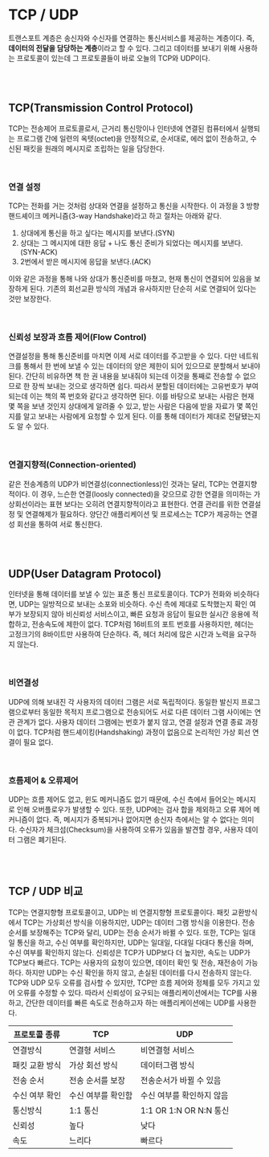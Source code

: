 
# TCP / UDP

트랜스포트 계층은 송신자와 수신자를 연결하는 통신서비스를 제공하는 계층이다. 즉, **데이터의 전달을 담당하는 계층**이라고 할 수 있다. 그리고 데이터를 보내기 위해 사용하는 프로토콜이 있는데 그 프로토콜들이 바로 오늘의 TCP와 UDP이다.

<br/>
<br/>

## TCP(Transmission Control Protocol)

TCP는 전송제어 프로토콜로서, 근거리 통신망이나 인터넷에 연결된 컴퓨터에서 실행되는 프로그램 간에 일련의 옥텟(octet)을 안정적으로, 순서대로, 에러 없이 전송하고, 수신된 패킷을 원래의 메시지로 조립하는 일을 담당한다.

<br/>

### **연결 설정**

TCP는 전화를 거는 것처럼 상대와 연결을 설정하고 통신을 시작한다. 이 과정을 3 방향 핸드셰이크 메커니즘(3-way Handshake)라고 하고 절차는 아래와 같다.

1. 상대에게 통신을 하고 싶다는 메시지를 보낸다.(SYN)
2. 상대는 그 메시지에 대한 응답 + 나도 통신 준비가 되었다는 메시지를 보낸다.(SYN-ACK)
3. 2번에서 받은 메시지에 응답을 보낸다.(ACK)

이와 같은 과정을 통해 나와 상대가 통신준비를 마쳤고, 현재 통신이 연결되어 있음을 보장하게 된다. 기존의 회선교환 방식의 개념과 유사하지만 단순히 서로 연결되어 있다는 것만 보장한다.

<br/>

### **신뢰성 보장과 흐름 제어**(Flow Control)

연결설정을 통해 통신준비를 마치면 이제 서로 데이터를 주고받을 수 있다. 다만 네트워크를 통해서 한 번에 보낼 수 있는 데이터의 양은 제한이 되어 있으므로 분할해서 보내야 된다. 간단히 비유하면 책 한 권 내용을 보내줘야 되는데 이것을 통째로 전송할 수 없으므로 한 장씩 보내는 것으로 생각하면 쉽다. 따라서 분할된 데이터에는 고유번호가 부여되는데 이는 책의 쪽 번호와 같다고 생각하면 된다. 이를 바탕으로 보내는 사람은 현재 몇 쪽을 보낸 것인지 상대에게 알려줄 수 있고, 받는 사람은 다음에 받을 자료가 몇 쪽인지를 알고 보내는 사람에게 요청할 수 있게 된다. 이를 통해 데이터가 제대로 전달됐는지도 알 수 있다. 

<br/>

### **연결지향적**(Connection-oriented)

같은 전송계층의 UDP가 비연결성(connectionless)인 것과는 달리, TCP는 연결지향적이다. 이 경우, 느슨한 연결(loosly connected)을 갖으므로 강한 연결을 의미하는 가상회선이라는 표현 보다는 오히려 연결지향적이라고 표현한다. 연결 관리를 위한 연결설정 및 연결해제가 필요하다. 양단간 애플리케이션 및 프로세스는 TCP가 제공하는 연결성 회선을 통하여 서로 통신한다.

<br/>
<br/>

## UDP(User Datagram Protocol)

인터넷을 통해 데이터를 보낼 수 있는 표준 통신 프로토콜이다. TCP가 전화와 비슷하다면, UDP는 일방적으로 보내는 소포와 비슷하다. 수신 측에 제대로 도착했는지 확인 여부가 보장되지 않아 비신뢰성 서비스이고, 빠른 요청과 응답이 필요한 실시간 응용에 적합하고, 전송속도에 제한이 없다. TCP처럼 16비트의 포트 번호를 사용하지만, 헤더는 고정크기의 8바이트만 사용하여 단순하다. 즉, 헤더 처리에 많은 시간과 노력을 요구하지 않는다.

<br/>

### 비연결성

UDP에 의해 보내진 각 사용자의 데이터 그램은 서로 독립적이다. 동일한 발신지 프로그램으로부터 동일한 목적지 프로그램으로 전송되어도 서로 다른 데이터 그램 사이에는 연관 관계가 없다. 사용자 데이터 그램에는 번호가 붙지 않고, 연결 설정과 연결 종료 과정이 없다. TCP처럼 핸드셰이킹(Handshaking) 과정이 없음으로 논리적인 가상 회선 연결이 필요 없다.

<br/>

### 흐름제어 & 오류제어

UDP는 흐름 제어도 없고, 윈도 메커니즘도 없기 때문에, 수신 측에서 들어오는 메시지로 인해 오버플로우가 발생할 수 있다. 또한, UDP에는 검사 합을 제외하고 오류 제어 메커니즘이 없다. 즉, 메시지가 중복되거나 없어지면 송신자 측에서는 알 수 없다는 의미다. 수신자가 체크섬(Checksum)을 사용하여 오류가 있음을 발견할 경우, 사용자 데이터 그램은 폐기된다.

<br/>
<br/>

## TCP / UDP 비교

TCP는 연결지향형 프로토콜이고, UDP는 비 연결지향형 프로토콜이다. 패킷 교환방식에서 TCP는 가상회선 방식을 이용하지만, UDP는 데이터 그램 방식을 이용한다. 전송 순서를 보장해주는 TCP와 달리, UDP는 전송 순서가 바뀔 수 있다. 또한, TCP는 일대일 통신을 하고, 수신 여부를 확인하지만, UDP는 일대일, 다대일 다대다 통신을 하며, 수신 여부를 확인하지 않는다. 신뢰성은 TCP가 UDP보다 더 높지만, 속도는 UDP가 TCP보다 빠르다. TCP는 사용자의 요청이 있으면, 데이터 확인 및 전송, 재전송이 가능하다. 하지만 UDP는 수신 확인을 하지 않고, 손실된 데이터를 다시 전송하지 않는다. TCP와 UDP 모두 오류를 검사할 수 있지만, TCP만 흐름 제어와 정체를 모두 가지고 있어 오류를 수정할 수 있다. 따라서 신뢰성이 요구되는 애플리케이션에서는 TCP를 사용하고, 간단한 데이터를 빠른 속도로 전송하고자 하는 애플리케이션에는 UDP를 사용한다.

| 프로토콜 종류 | TCP | UDP |
| --- | --- | --- |
|  연결방식 | 연결형 서비스 | 비연결형 서비스 |
| 패킷 교환 방식 | 가상 회선 방식 | 데이터그램 방식 |
| 전송 순서 | 전송 순서를 보장 | 전송순서가 바뀔 수 있음 |
| 수신 여부 확인 | 수신 여부를 확인함 | 수신 여부를 확인하지 않음 |
| 통신방식 | 1:1 통신 | 1:1 OR 1:N OR N:N 통신 |
| 신뢰성 | 높다 | 낮다 |
| 속도 | 느리다 | 빠르다 |